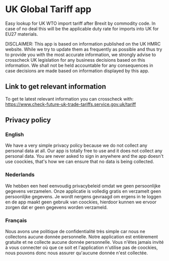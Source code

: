 # UK Global Tariff app

Easy lookup for UK WTO import tariff after Brexit by commodity code. In case of no deal this will be the applicable duty rate for imports into UK for EU27    materials.


DISCLAIMER:
This app is based on information published on the UK HMRC website. While we try to update them as frequently as possible and thus try to provide you with the most accurate information, we strongly advise to crosscheck UK legislation for any business decisions based on this information. We shall not be held accountable for any consequences in case decisions are made based on information displayed by this app. 

## Link to get relevant information

To get te latest relevant information you can crosscheck with: https://www.check-future-uk-trade-tariffs.service.gov.uk/tariff

## Privacy policy

### English

We have a very simple privacy policy because we do not collect any personal data at all. Our app is totally free to use and it does not collect any personal data. You are never asked to sign in anywhere and the app doesn't use coockies, that's how we can ensure that no data is being collected.

### Nederlands

We hebben een heel eenvoudig privacybeleid omdat we geen persoonlijke gegevens verzamelen. Onze applicatie is volledig gratis en verzamelt geen persoonlijke gegevens. Je wordt nergens gevraagd om ergens in te loggen en de app maakt geen gebruik van coockies, hierdoor kunnen we ervoor zorgen dat er geen gegevens worden verzameld.

### Français

Nous avons une politique de confidentialité très simple car nous ne collectons aucune donnée personnelle. Notre application est entièrement gratuite et ne collecte aucune donnée personnelle. Vous n'êtes jamais invité à vous connecter où que ce soit et l'application n'utilise pas de coockies, nous pouvons donc nous assurer qu'aucune donnée n'est collectée.
